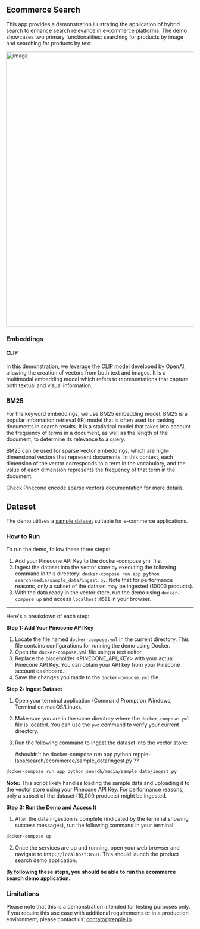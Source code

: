 ## Ecommerce Search

This app provides a demonstration illustrating the application of hybrid search to enhance search relevance in e-commerce platforms. The demo showcases two primary functionalities: searching for products by image and searching for products by text.

<img width="736" alt="image" src="https://github.com/Reppie-io/reppie-labs/assets/20309154/e4d2ce44-c780-4e29-8ef2-e68da6276fd0">

### Embeddings

#### CLIP
 In this demonstration, we leverage the [CLIP model](https://huggingface.co/sentence-transformers/clip-ViT-B-32) developed by OpenAI, allowing the creation of vectors from both text and images. It is a multimodal embedding modal which refers to representations that capture both textual and visual information.

### BM25

For the keyword embeddings, we use BM25 embedding model. BM25 is a popular information retrieval (IR) model that is often used for ranking documents in search results. It is a statistical model that takes into account the frequency of terms in a document, as well as the length of the document, to determine its relevance to a query.

BM25 can be used for sparse vector embeddings, which are high-dimensional vectors that represent documents. In this context, each dimension of the vector corresponds to a term in the vocabulary, and the value of each dimension represents the frequency of that term in the document.

Check Pinecone encode sparse vectors [documentation](https://docs.pinecone.io/docs/encode-sparse-vectors) for more details.

## Dataset
The demo utilizes a [sample dataset](https://huggingface.co/datasets/ashraq/fashion-product-images-small) suitable for e-commerce applications.

### How to Run
To run the demo, follow these three steps:

1. Add your Pinecone API Key to the docker-compose.yml file.
2. Ingest the dataset into the vector store by executing the following command in this directory: `docker-compose run app python search/media/sample_data/ingest.py`. Note that for performance reasons, only a subset of the dataset may be ingested (10000 products).
3. With the data ready in the vector store, run the demo using `docker-compose up` and access `localhost:8501` in your browser.

----
Here's a breakdown of each step:

**Step 1: Add Your Pinecone API Key**

1. Locate the file named `docker-compose.yml` in the current directory. This file contains configurations for running the demo using Docker.
2. Open the `docker-compose.yml` file using a text editor.
3. Replace the placeholder <PINECONE_API_KEY> with your actual Pinecone API Key. You can obtain your API key from your Pinecone account dashboard.
4. Save the changes you made to the `docker-compose.yml` file.

**Step 2: Ingest Dataset**

1. Open your terminal application (Command Prompt on Windows, Terminal on macOS/Linux).
2. Make sure you are in the same directory where the `docker-compose.yml` file is located. You can use the `pwd` command to verify your current directory.
3. Run the following command to ingest the dataset into the vector store:

   #shouldn't be docker-compose run app python reppie-labs/search/ecommerce/sample_data/ingest.py ??

```bash
docker-compose run app python search/media/sample_data/ingest.py
```

**Note:**
This script likely handles loading the sample data and uploading it to the vector store using your Pinecone API Key.
For performance reasons, only a subset of the dataset (10,000 products) might be ingested.

**Step 3: Run the Demo and Access It**

1. After the data ingestion is complete (indicated by the terminal showing success messages), run the following command in your terminal:

```bash
docker-compose up
```

2. Once the services are up and running, open your web browser and navigate to `http://localhost:8501`. This should launch the product search demo application.

**By following these steps, you should be able to run the ecommerce search demo application.**

### Limitations
Please note that this is a demonstration intended for testing purposes only. If you require this use case with additional requirements or in a production environment, please contact us: contato@reppie.io.
